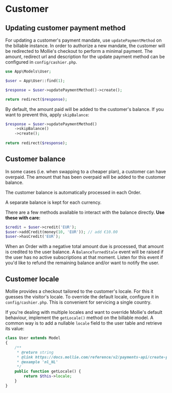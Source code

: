 # Customer

## Updating customer payment method

For updating a customer's payment mandate, use `updatePaymentMethod` on the billable instance.
In order to authorize a new mandate, the customer will be redirected to Mollie's checkout to perform a minimal payment.
The amount, redirect url and description for the update payment method can be configured in `config/cashier.php`.

```php
use App\Models\User;

$user = App\User::find(1);

$response = $user->updatePaymentMethod()->create();

return redirect($response);
```

By default, the amount paid will be added to the customer's balance. If you want to prevent this, apply `skipBalance`:

```php
$response = $user->updatePaymentMethod()
    ->skipBalance()
    ->create();
    
return redirect($response); 
```

## Customer balance

In some cases (i.e. when swapping to a cheaper plan), a customer can have overpaid. The amount that has been overpaid
will be added to the customer balance.

The customer balance is automatically processed in each Order.

A separate balance is kept for each currency.

There are a few methods available to interact with the balance directly.
__Use these with care:__

```php
$credit = $user->credit('EUR');
$user->addCredit(money(10, 'EUR')); // add €10.00
$user->hasCredit('EUR');
```

When an Order with a negative total amount due is processed, that amount is credited to the user balance.
A `BalanceTurnedStale` event will be raised if the user has no active subscriptions at that moment.
Listen for this event if you'd like to refund the remaining balance and/or want to notify the user.

## Customer locale

Mollie provides a checkout tailored to the customer's locale. For this it guesses the visitor's locale. To override the
default locale, configure it in `config/cashier.php`. This is convenient for servicing a single country.

If you're dealing with multiple locales and want to override Mollie's default behaviour, implement the `getLocale()`
method on the billable model. A common way is to add a nullable `locale` field to the user table and retrieve its value:

```php
class User extends Model
{
    /**
     * @return string
     * @link https://docs.mollie.com/reference/v2/payments-api/create-payment#parameters
     * @example 'nl_NL'
     */
    public function getLocale() {
        return $this->locale; 
    }
}
```
